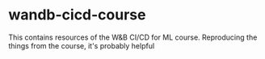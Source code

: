 # wandb-cicd-course

This contains resources of the W&B CI/CD for ML course.
Reproducing the things from the course, it's probably helpful
